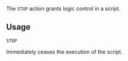 The `STOP` action grants logic control in a script.

## Usage
```
STOP
```
Immediately ceases the execution of the script.